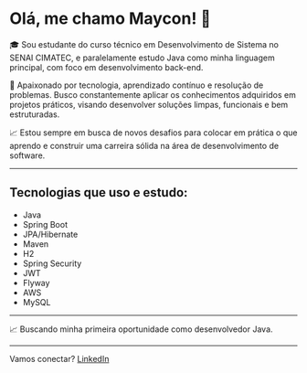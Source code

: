 # Olá, me chamo Maycon! 👋

🎓 Sou estudante do curso técnico em Desenvolvimento de Sistema no SENAI CIMATEC, e paralelamente estudo Java como minha linguagem principal, com foco em desenvolvimento back-end.

🚀 Apaixonado por tecnologia, aprendizado contínuo e resolução de problemas. Busco constantemente aplicar os conhecimentos adquiridos em projetos práticos, visando desenvolver soluções limpas, funcionais e bem estruturadas.

📈 Estou sempre em busca de novos desafios para colocar em prática o que aprendo e construir uma carreira sólida na área de desenvolvimento de software.

---

## Tecnologias que uso e estudo:

- Java  
- Spring Boot  
- JPA/Hibernate  
- Maven  
- H2  
- Spring Security  
- JWT  
- Flyway  
- AWS  
- MySQL  

---

📈 Buscando minha primeira oportunidade como desenvolvedor Java.

---

Vamos conectar? 
[LinkedIn]([https://www.linkedin.com/in/maycon-vieira-350b19304/])
